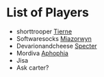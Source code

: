 # List of Players
- shorttrooper [Tierne](Player_Characters/Tierne.md)
- Softwaresocks [Miazorwyn](Player_Characters/Miazorwyn.md)
- Devarionandcheese [Specter](Player_Characters/Specter.md)
- Mordiva [Aphophia](Player_Characters/Aphophia.md)
- Jisa 
- Ask carter?